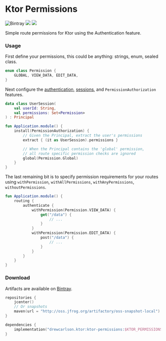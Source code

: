 Ktor Permissions
===

![Bintray](https://img.shields.io/bintray/v/drewcarlson/Ktor/Ktor-Features?color=blue)
![](https://img.shields.io/maven-metadata/v?label=artifactory&logoColor=lightgrey&metadataUrl=https%3A%2F%2Foss.jfrog.org%2Fartifactory%2Foss-snapshot-local%2Fdrewcarlson%2Fktor%2Fktor-permissions%2Fmaven-metadata.xml&color=lightgrey)
![](https://github.com/DrewCarlson/ktor-permissions/workflows/Build/badge.svg)

Simple route permissions for Ktor using the Authentication feature.


### Usage

First define your permissions, this could be anything: strings, enum, sealed class.

```kotlin
enum class Permission {
    GLOBAL, VIEW_DATA, EDIT_DATA,
}
```

Next configure the [authentication](https://ktor.io/docs/authentication.html), [sessions](https://ktor.io/docs/sessions.html), and `PermissionAuthorization` features.

```kotlin
data class UserSession(
    val userId: String,
    val permissions: Set<Permission>
) : Principal

fun Application.module() {
    install(PermissionAuthorization) {
        // Given the Principal, extract the user's permissions
        extract { (it as UserSession).permissions }

        // When the Principal contains the 'global' permission,
        // all route specific permission checks are ignored
        global(Permission.Global)
    }
}
```

The last remaining bit is to specify permission requirements for your routes using
`withPermission`, `withAllPermissions`, `withAnyPermissions`, `withoutPermissions`.

```kotlin
fun Application.module() {
    routing {
        authenticate {
            withPermission(Permission.VIEW_DATA) {
                get("/data") {
                    // ...
                }
            }
            withPermission(Permission.EDIT_DATA) {
                post("/data") {
                    // ...
                }
            }
        }
    }
}
```


### Download

Artifacts are available on [Bintray](https://bintray.com/drewcarlson/Ktor).

```kotlin
repositories {
    jcenter()
    // Or snapshots
    maven(url = "http://oss.jfrog.org/artifactory/oss-snapshot-local") }
}

dependencies {
    implementation("drewcarlson.ktor:ktor-permissions:$KTOR_PERMISSIONS_VERSION")
}
```
